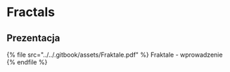 # Fractals

## Prezentacja

{% file src="../../.gitbook/assets/Fraktale.pdf" %}
Fraktale - wprowadzenie
{% endfile %}
